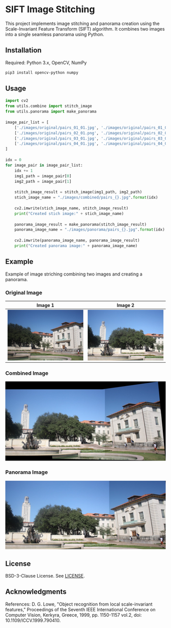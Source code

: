 # SIFT Image Stitching
This project implements image stitching and panorama creation using the Scale-Invariant Feature Transform (SIFT) algorithm. It combines two images into a single seamless panorama using Python.

## Installation
Required: Python 3.x, OpenCV, NumPy
```bash
pip3 install opencv-python numpy
```

## Usage
```python
import cv2
from utils.combine import stitch_image 
from utils.panorama import make_panorama

image_pair_list = [
    ['./images/original/pairs_01_01.jpg', './images/original/pairs_01_02.jpg'],
    ['./images/original/pairs_02_01.png', './images/original/pairs_02_02.png'],
    ['./images/original/pairs_03_01.jpg', './images/original/pairs_03_02.jpg'],
    ['./images/original/pairs_04_01.jpg', './images/original/pairs_04_02.jpg'],
]

idx = 0
for image_pair in image_pair_list:
    idx += 1
    img1_path = image_pair[0]
    img2_path = image_pair[1]

    stitch_image_result = stitch_image(img1_path, img2_path)
    stich_image_name = "./images/combined/pairs_{}.jpg".format(idx)

    cv2.imwrite(stich_image_name, stitch_image_result)
    print("Created stich image:" + stich_image_name)

    panorama_image_result = make_panorama(stitch_image_result)
    panorama_image_name = "./images/panorama/pairs_{}.jpg".format(idx)
    
    cv2.imwrite(panorama_image_name, panorama_image_result)
    print("Created panorama image:" + panorama_image_name)
```

## Example
Example of image striching combining two images and creating a panorama.

### Original Image
| Image 1                            | Image 2                            |
| ----------------------------------- | ----------------------------------- |
| ![Image 1](./images/original/pairs_03_01.jpg) | ![Image 2](./images/original/pairs_03_02.jpg) |

### Combined Image
![Combined Image ](./images/combined/pairs_3.jpg)

### Panorama Image
![Panorama Image ](./images/panorama/pairs_3.jpg)

## License
BSD-3-Clause License. See [LICENSE](./LICENSE).

## Acknowledgments
References: D. G. Lowe, "Object recognition from local scale-invariant features," Proceedings of the Seventh IEEE International Conference on Computer Vision, Kerkyra, Greece, 1999, pp. 1150-1157 vol.2, doi: 10.1109/ICCV.1999.790410.

